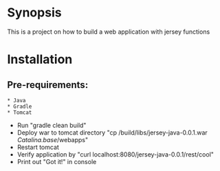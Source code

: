 # Synopsis

This is a project on how to build a web application with jersey functions

# Installation

## Pre-requirements:
	* Java
	* Gradle
	* Tomcat

* Run "gradle clean build"
* Deploy war to tomcat directory "cp /build/libs/jersey-java-0.0.1.war _Catalina.base_/webapps"
* Restart tomcat
* Verify application by "curl localhost:8080/jersey-java-0.0.1/rest/cool"
* Print out "Got it!" in console